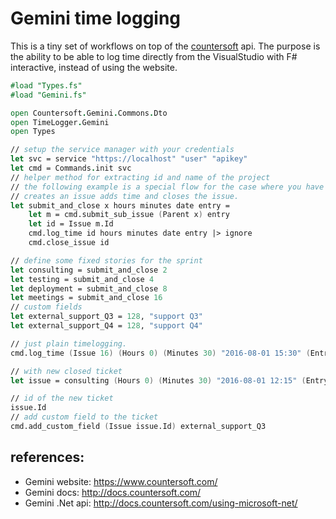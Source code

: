# Gemini time logging

This is a tiny set of workflows on top of the [countersoft](https://github.com/countersoft) api.
The purpose is the ability to be able to log time directly from the VisualStudio with F# interactive, instead of using the website.


```fsharp
#load "Types.fs"
#load "Gemini.fs"

open Countersoft.Gemini.Commons.Dto
open TimeLogger.Gemini
open Types

// setup the service manager with your credentials
let svc = service "https://localhost" "user" "apikey"
let cmd = Commands.init svc
// helper method for extracting id and name of the project
// the following example is a special flow for the case where you have a story and you add new tasks to it.
// creates an issue adds time and closes the issue.
let submit_and_close x hours minutes date entry = 
    let m = cmd.submit_sub_issue (Parent x) entry
    let id = Issue m.Id
    cmd.log_time id hours minutes date entry |> ignore
    cmd.close_issue id

// define some fixed stories for the sprint
let consulting = submit_and_close 2
let testing = submit_and_close 4
let deployment = submit_and_close 8
let meetings = submit_and_close 16
// custom fields 
let external_support_Q3 = 128, "support Q3"
let external_support_Q4 = 128, "support Q4"

// just plain timelogging.
cmd.log_time (Issue 16) (Hours 0) (Minutes 30) "2016-08-01 15:30" (Entry "Meeting with PM and customer")

// with new closed ticket
let issue = consulting (Hours 0) (Minutes 30) "2016-08-01 12:15" (Entry """Investingations some issues in database """)

// id of the new ticket
issue.Id
// add custom field to the ticket
cmd.add_custom_field (Issue issue.Id) external_support_Q3
```



## references: 
- Gemini website: https://www.countersoft.com/
- Gemini docs: http://docs.countersoft.com/
- Gemini .Net api: http://docs.countersoft.com/using-microsoft-net/

